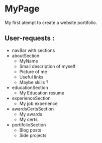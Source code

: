 # MyPage

My first atempt to create a website portifolio.

## User-requests :
* navBar with sections
* aboutSection
    * MyName
    * Small description of myself
    * Picture of me
    * Useful links
    * Maybe skills ? 
* educationSection
    * My Education resume
* experienceSection
    * My job experience
* awardsCertsSection
    * My awards
    * My certs
* portifolioSection
    * Blog posts
    * Side projects
